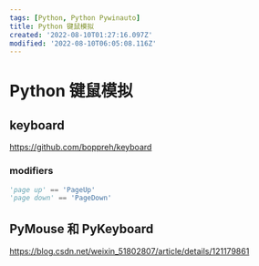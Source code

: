 ```yaml
---
tags: [Python, Python Pywinauto]
title: Python 键鼠模拟
created: '2022-08-10T01:27:16.097Z'
modified: '2022-08-10T06:05:08.116Z'
---
```


# Python 键鼠模拟

## keyboard

https://github.com/boppreh/keyboard

### modifiers

```python
'page up' == 'PageUp'
'page down' == 'PageDown'
```

## PyMouse 和 PyKeyboard 

https://blog.csdn.net/weixin_51802807/article/details/121179861
